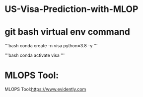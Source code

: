 # US-Visa-Prediction-with-MLOP

# git bash virtual env command
 
 '''bash
 conda create -n visa python=3.8 -y
 '''

 '''bash
 conda activate visa
 '''
 # MLOPS Tool:
 MLOPS Tool:https://www.evidently.com
